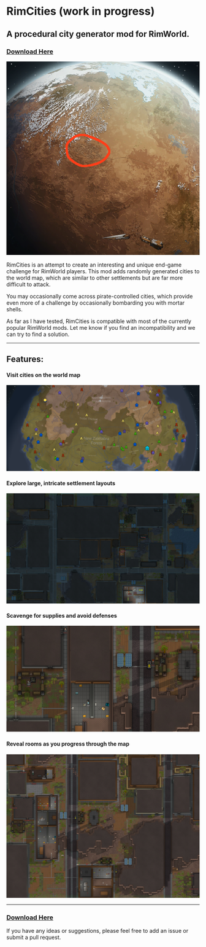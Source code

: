 # RimCities (work in progress)
## A procedural city generator mod for RimWorld.

### [Download Here](https://github.com/rvanasa/rimworld-cities/releases)

![](About/Preview.png)

RimCities is an attempt to create an interesting and unique end-game challenge for RimWorld players. This mod adds randomly generated cities to the world map, which are similar to other settlements but are far more difficult to attack.

You may occasionally come across pirate-controlled cities, which provide even more of a challenge by occasionally bombarding you with mortar shells.

As far as I have tested, RimCities is compatible with most of the currently popular RimWorld mods. Let me know if you find an incompatibility and we can try to find a solution.  

---

## Features:

#### Visit cities on the world map
![](Docs/World1.png)

#### Explore large, intricate settlement layouts
![](Docs/Map1.png)

#### Scavenge for supplies and avoid defenses
![](Docs/Map2.png)

#### Reveal rooms as you progress through the map
![](Docs/Map3.png)

---

### [Download Here](https://github.com/rvanasa/rimworld-cities/releases)

If you have any ideas or suggestions, please feel free to add an issue or submit a pull request.

